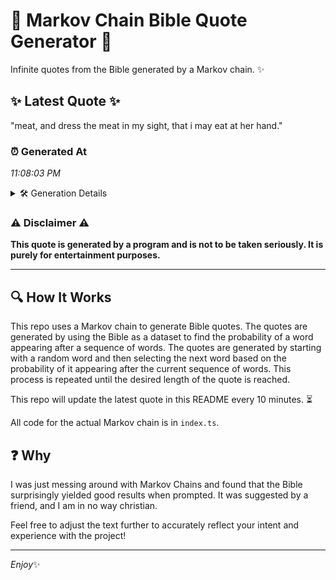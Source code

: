 # 📖 Markov Chain Bible Quote Generator 📖

Infinite quotes from the Bible generated by a Markov chain. ✨

## ✨ Latest Quote ✨
"meat, and dress the meat in my sight, that i may eat at her hand."

### ⏰ Generated At
*11:08:03 PM*

<details>
    <summary>🛠️ Generation Details</summary>
    <p>
        <strong>🌱 Seed:</strong> meat,<br>
        <strong>🔄 Iterations:</strong> 14<br>
        <strong>📜 Context History:</strong><br>[ meat, ]: and<br>[ meat,, and ]: dress<br>[ meat,, and, dress ]: the<br>[ meat,, and, dress, the ]: meat<br>[ meat,, and, dress, the, meat ]: in<br>[ meat,, and, dress, the, meat, in ]: my<br>[ and, dress, the, meat, in, my ]: sight,<br>[ dress, the, meat, in, my, sight, ]: that<br>[ the, meat, in, my, sight,, that ]: i<br>[ meat, in, my, sight,, that, i ]: may<br>[ in, my, sight,, that, i, may ]: eat<br>[ my, sight,, that, i, may, eat ]: at<br>[ sight,, that, i, may, eat, at ]: her<br>[ that, i, may, eat, at, her ]: hand.<br>
    </p>
</details>

### ⚠️ Disclaimer ⚠️
**This quote is generated by a program and is not to be taken seriously. It is purely for entertainment purposes.**

---

## 🔍 How It Works

This repo uses a Markov chain to generate Bible quotes. The quotes are generated by using the Bible as a dataset to find the probability of a word appearing after a sequence of words. The quotes are generated by starting with a random word and then selecting the next word based on the probability of it appearing after the current sequence of words. This process is repeated until the desired length of the quote is reached.

This repo will update the latest quote in this README every 10 minutes. ⏳

All code for the actual Markov chain is in `index.ts`.

## ❓ Why

I was just messing around with Markov Chains and found that the Bible surprisingly yielded good results when prompted. 
It was suggested by a friend, and I am in no way christian.

Feel free to adjust the text further to accurately reflect your intent and experience with the project!

---

*Enjoy*✨
